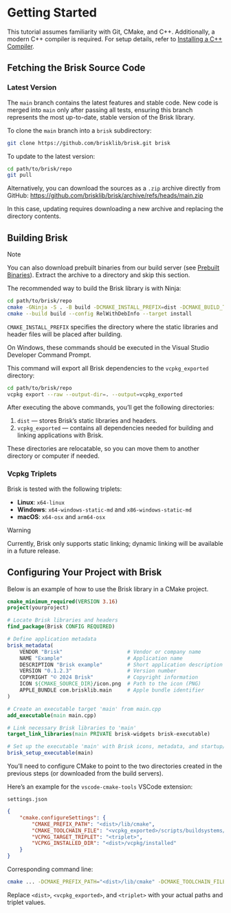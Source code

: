 # Getting Started

This tutorial assumes familiarity with Git, CMake, and C++. Additionally, a modern C++ compiler is required. For setup details, refer to [Installing a C++ Compiler](Compiler.md).

## Fetching the Brisk Source Code

### Latest Version

The `main` branch contains the latest features and stable code. New code is merged into `main` only after passing all tests, ensuring this branch represents the most up-to-date, stable version of the Brisk library.

To clone the `main` branch into a `brisk` subdirectory:

```bash
git clone https://github.com/brisklib/brisk.git brisk
```

To update to the latest version:

```bash
cd path/to/brisk/repo
git pull
```

Alternatively, you can download the sources as a `.zip` archive directly from GitHub: https://github.com/brisklib/brisk/archive/refs/heads/main.zip

In this case, updating requires downloading a new archive and replacing the directory contents.

## Building Brisk

> [!note]
> You can also download prebuilt binaries from our build server (see [Prebuilt Binaries](PrebuiltBinaries.md)). Extract the archive to a directory and skip this section.

The recommended way to build the Brisk library is with Ninja:
```bash
cd path/to/brisk/repo
cmake -GNinja -S . -B build -DCMAKE_INSTALL_PREFIX=dist -DCMAKE_BUILD_TYPE=RelWithDebInfo
cmake --build build --config RelWithDebInfo --target install
```

`CMAKE_INSTALL_PREFIX` specifies the directory where the static libraries and header files will be placed after building.

On Windows, these commands should be executed in the Visual Studio Developer Command Prompt.

This command will export all Brisk dependencies to the `vcpkg_exported` directory:
```bash
cd path/to/brisk/repo
vcpkg export --raw --output-dir=. --output=vcpkg_exported
```

After executing the above commands, you’ll get the following directories:

1. `dist` — stores Brisk’s static libraries and headers.
2. `vcpkg_exported` — contains all dependencies needed for building and linking applications with Brisk.

These directories are relocatable, so you can move them to another directory or computer if needed.

### Vcpkg Triplets

Brisk is tested with the following triplets:

- **Linux**: `x64-linux`
- **Windows**: `x64-windows-static-md` and `x86-windows-static-md`
- **macOS**: `x64-osx` and `arm64-osx`

> [!warning]
> Currently, Brisk only supports static linking; dynamic linking will be available in a future release.

## Configuring Your Project with Brisk

Below is an example of how to use the Brisk library in a CMake project.

```cmake
cmake_minimum_required(VERSION 3.16)
project(yourproject)

# Locate Brisk libraries and headers
find_package(Brisk CONFIG REQUIRED)

# Define application metadata
brisk_metadata(
    VENDOR "Brisk"                     # Vendor or company name
    NAME "Example"                     # Application name
    DESCRIPTION "Brisk example"        # Short application description
    VERSION "0.1.2.3"                  # Version number
    COPYRIGHT "© 2024 Brisk"           # Copyright information
    ICON ${CMAKE_SOURCE_DIR}/icon.png  # Path to the icon (PNG)
    APPLE_BUNDLE com.brisklib.main     # Apple bundle identifier
)

# Create an executable target 'main' from main.cpp
add_executable(main main.cpp)

# Link necessary Brisk libraries to 'main'
target_link_libraries(main PRIVATE brisk-widgets brisk-executable)

# Set up the executable 'main' with Brisk icons, metadata, and startup/shutdown code
brisk_setup_executable(main)
```

You’ll need to configure CMake to point to the two directories created in the previous steps (or downloaded from the build servers).

Here’s an example for the `vscode-cmake-tools` VSCode extension:

`settings.json`
```json
{
    "cmake.configureSettings": {
        "CMAKE_PREFIX_PATH": "<dist>/lib/cmake",
        "CMAKE_TOOLCHAIN_FILE": "<vcpkg_exported>/scripts/buildsystems/vcpkg.cmake",
        "VCPKG_TARGET_TRIPLET": "<triplet>",
        "VCPKG_INSTALLED_DIR": "<dist>/vcpkg/installed"
    }
}
```

Corresponding command line:

```bash
cmake ... -DCMAKE_PREFIX_PATH="<dist>/lib/cmake" -DCMAKE_TOOLCHAIN_FILE="<vcpkg_exported>/scripts/buildsystems/vcpkg.cmake" -DVCPKG_TARGET_TRIPLET="<triplet>" -DVCPKG_INSTALLED_DIR="<dist>/vcpkg/installed"
```

Replace `<dist>`, `<vcpkg_exported>`, and `<triplet>` with your actual paths and triplet values.
